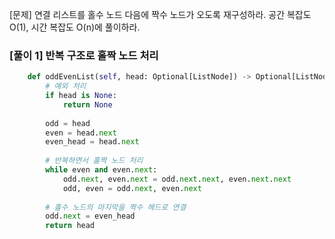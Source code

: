 [문제] 연결 리스트를 홀수 노드 다음에 짝수 노드가 오도록 재구성하라. 공간 복잡도 O(1), 시간 복잡도 O(n)에 풀이하라.

### [풀이 1] 반복 구조로 홀짝 노드 처리
```python
    def oddEvenList(self, head: Optional[ListNode]) -> Optional[ListNode]:
        # 예외 처리
        if head is None:
            return None
        
        odd = head
        even = head.next
        even_head = head.next
        
        # 반복하면서 홀짝 노드 처리
        while even and even.next:
            odd.next, even.next = odd.next.next, even.next.next
            odd, even = odd.next, even.next 
            
        # 홀수 노드의 마지막을 짝수 헤드로 연결
        odd.next = even_head
        return head
```
